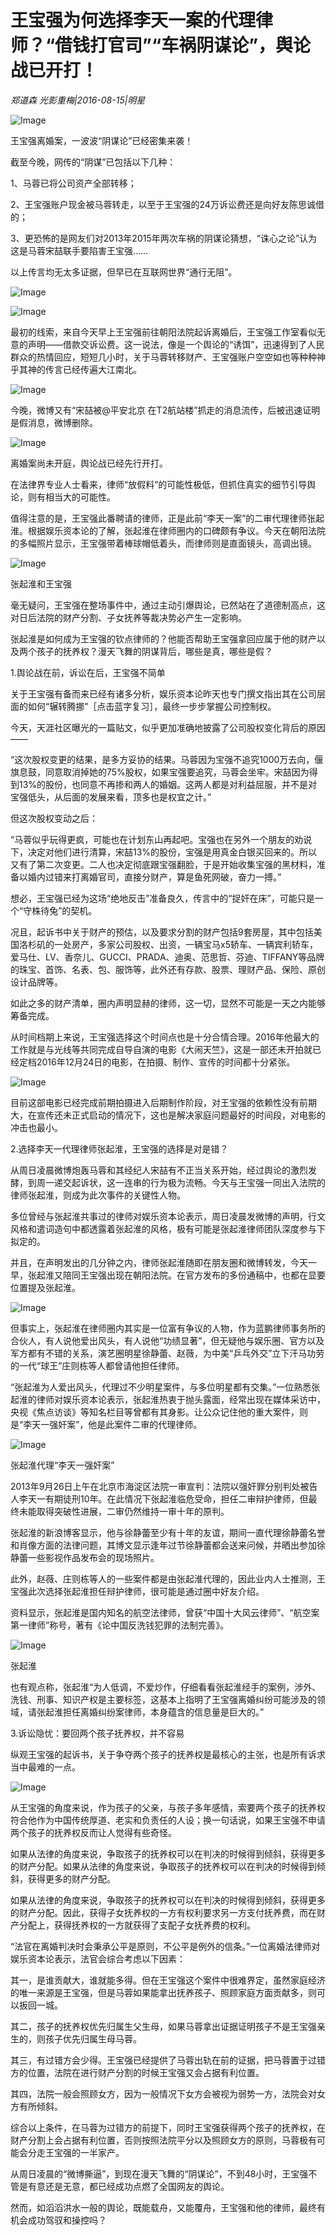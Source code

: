# 王宝强为何选择李天一案的代理律师？“借钱打官司”“车祸阴谋论”，舆论战已开打！

*郑道森 光影重梅|2016-08-15|明星*

![Image](http://static.ylzbl.com/uploads/ueditor/php/upload/image/20170815/1502787543422963.jpeg)

王宝强离婚案，一波波“阴谋论”已经密集来袭！

截至今晚，网传的“阴谋”已包括以下几种：

1、马蓉已将公司资产全部转移；

2、王宝强账户现金被马蓉转走，以至于王宝强的24万诉讼费还是向好友陈思诚借的；

3、更恐怖的是网友们对2013年2015年两次车祸的阴谋论猜想，“诛心之论”认为这是马蓉宋喆联手要陷害王宝强……

以上传言均无太多证据，但早已在互联网世界“通行无阻”。

![Image](http://p1.pstatp.com/large/322b00029d6aa0abd289)

![Image](http://p3.pstatp.com/large/32120002e36b4d1a39f1)

最初的线索，来自今天早上王宝强前往朝阳法院起诉离婚后，王宝强工作室看似无意的声明——借款交诉讼费。这一说法，像是一个舆论的“诱饵”，迅速得到了人民群众的热情回应，短短几小时，关于马蓉转移财产、王宝强账户空空如也等种种神乎其神的传言已经传遍大江南北。

![Image](http://p3.pstatp.com/large/322c00000e967c5fa042)

今晚，微博又有“宋喆被@平安北京 在T2航站楼”抓走的消息流传，后被迅速证明是假消息，微博删除。

![Image](http://p1.pstatp.com/large/3229000229410a373292)

离婚案尚未开庭，舆论战已经先行开打。

在法律界专业人士看来，律师“放假料”的可能性极低，但抓住真实的细节引导舆论，则有相当大的可能性。

值得注意的是，王宝强此番聘请的律师，正是此前“李天一案”的二审代理律师张起淮。根据娱乐资本论的了解，张起淮在律师圈内的口碑颇有争议。今天在朝阳法院的多幅照片显示，王宝强带着棒球帽低着头，而律师则是直面镜头，高调出镜。

![Image](http://p1.pstatp.com/large/320a000432275eaa6bbb)

张起淮和王宝强

毫无疑问，王宝强在整场事件中，通过主动引爆舆论，已然站在了道德制高点，这对日后法院的财产分割、子女抚养等裁决势必产生一定影响。

张起淮是如何成为王宝强的钦点律师的？他能否帮助王宝强拿回应属于他的财产以及两个孩子的抚养权？漫天飞舞的阴谋背后，哪些是真，哪些是假？

1.舆论战在前，诉讼在后，王宝强不简单

关于王宝强有备而来已经有诸多分析，娱乐资本论昨天也专门撰文指出其在公司层面的如何“辗转腾挪”［点击蓝字复习］，最终一步步掌握公司控制权。

今天，天涯社区曝光的一篇贴文，似乎更加准确地披露了公司股权变化背后的原因——

“这次股权变更的结果，是多方妥协的结果。马蓉因为宝强不追究1000万去向，偃旗息鼓，同意取消掉她的75%股权，如果宝强要追究，马蓉会坐牢。宋喆因为得到13%的股份，也同意不再掺和两人的婚姻。这两人都是对利益屈服，并不是对宝强低头，从后面的发展来看，顶多也是权宜之计。”

但这次股权变动之后：

“马蓉似乎玩得更疯，可能也在计划东山再起吧。宝强也在另外一个朋友的劝说下，决定对他们进行清算，宋喆13%的股份，宝强是用真金白银买回来的。所以又有了第二次变更。二人也决定彻底跟宝强翻脸，于是开始收集宝强的黑材料，准备以婚内过错来打离婚官司，直接分财产，算是鱼死网破，奋力一搏。”

想必，王宝强已经为这场“绝地反击”准备良久，传言中的“捉奸在床”，可能只是一个“守株待兔”的契机。

况且，起诉书中关于财产的预估，以及要求分割的财产包括9套房屋，其中包括美国洛杉矶的一处房产，多家公司股权、出资，一辆宝马x5轿车、一辆宾利轿车，爱马仕、LV、香奈儿、GUCCI、PRADA、迪奥、范思哲、芬迪、TIFFANY等品牌的珠宝、首饰、名表、包、服饰等，此外还有存款、股票、理财产品、保险、原创设计品牌等。

如此之多的财产清单，圈内声明显赫的律师，这一切，显然不可能是一天之内能够筹备完成。

从时间档期上来说，王宝强选择这个时间点也是十分合情合理。2016年他最大的工作就是与光线等共同完成自导自演的电影《大闹天竺》，这是一部还未开拍就已经定档2016年12月24日的电影，在拍摄、制作、宣传的时间都十分紧张。

![Image](http://p1.pstatp.com/large/322b00029d6bd9c365cd)

目前这部电影已经完成前期拍摄进入后期制作阶段，对王宝强的依赖性没有前期大，在宣传还未正式启动的情况下，这也是解决家庭问题最好的时间段，对电影的冲击也最小。

2.选择李天一代理律师张起淮，王宝强的选择是对是错？

从周日凌晨微博炮轰马蓉和其经纪人宋喆有不正当关系开始，经过舆论的激烈发酵，到周一递交起诉状，这一连串的行为极为流畅。今天与王宝强一同出入法院的律师张起淮，则成为此次事件的关键性人物。

多位曾经与张起淮共事过的律师对娱乐资本论表示，周日凌晨发微博的声明，行文风格和遣词造句中都透露着张起淮的风格，极有可能是张起淮律师团队深度参与下拟定的。

并且，在声明发出的几分钟之内，律师张起淮随即在朋友圈和微博转发，今天一早，张起淮又陪同王宝强出现在朝阳法院。在官方发布的多份通稿中，也都在显要位置提及张起淮。

![Image](http://p1.pstatp.com/large/321a0003cebb9a959749)

但事实上，张起淮在律师圈内其实是一位富有争议的人物，作为蓝鹏律师事务所的合伙人，有人说他爱出风头，有人说他“功绩显著”，但无疑他与娱乐圈、官方以及军方都有不错的关系，演艺圈明星徐静蕾、赵薇，为中美“乒乓外交”立下汗马功劳的一代“球王”庄则栋等人都曾请他担任律师。

“张起淮为人爱出风头，代理过不少明星案件，与多位明星都有交集。”一位熟悉张起淮的律师对娱乐资本论表示，张起淮热衷于抛头露面，经常出现在媒体采访中，央视《焦点访谈》等知名栏目等曾都有其身影。让公众记住他的重大案件，则是“李天一强奸案”，他是此案件二审的代理律师。

![Image](http://p1.pstatp.com/large/320a000432292ff933b3)

张起淮代理“李天一强奸案”

2013年9月26日上午在北京市海淀区法院一审宣判：法院以强奸罪分别判处被告人李天一有期徒刑10年。在此情况下张起淮临危受命，担任二审辩护律师，但最终未能取得突破性进展，二审仍然维持一审十年的原判。

张起淮的新浪博客显示，他与徐静蕾至少有十年的友谊，期间一直代理徐静蕾名誉和肖像方面的法律问题，其博文显示逢年过节徐静蕾都会送来问候，并晒出参加徐静蕾一些影视作品发布会的现场照片。

此外，赵薇、庄则栋等人的一些案件都是由张起淮代理的，因此业内人士推测，王宝强此次选择张起淮担任辩护律师，很可能是通过圈中好友介绍。

资料显示，张起淮是国内知名的航空法律师，曾获“中国十大风云律师”、“航空案第一律师”称号，著有《论中国反洗钱犯罪的法制完善》。

![Image](http://p1.pstatp.com/large/321a0003cebc2d27443c)

张起淮

也有观点称，张起淮“为人低调，不爱炒作，仔细看看张起淮经手的案例，涉外、洗钱、刑事、知识产权是主要标签，这基本上指明了王宝强离婚纠纷可能涉及的领域，请张起淮担任离婚纠纷案律师，本身蕴含的信息量是巨大的。”

3.诉讼隐忧：要回两个孩子抚养权，并不容易

纵观王宝强的起诉书，关于争夺两个孩子的抚养权是最核心的主张，也是所有诉求当中最难的一点。

![Image](http://p9.pstatp.com/large/322c00000d4702d3b83b)

从王宝强的角度来说，作为孩子的父亲，与孩子多年感情，索要两个孩子的抚养权符合他作为中国传统厚道、老实和负责任的人设；换一句话说，如果王宝强不申请两个孩子的抚养权反而让人觉得有些奇怪。

如果从法律的角度来说，争取孩子的抚养权可以在判决的时候得到倾斜，获得更多的财产分配。如果从法律的角度来说，争取孩子的抚养权可以在判决的时候得到倾斜，获得更多的财产分配。

如果从法律的角度来说，争取孩子的抚养权可以在判决的时候得到倾斜，获得更多的财产分配。因此，获得子女抚养权的一方有权利要求另一方支付抚养费，而在财产分配上，获得抚养权的一方就获得了支配子女抚养费的权利。

“法官在离婚判决时会秉承公平是原则，不公平是例外的信条。”一位离婚法律师对娱乐资本论表示，法官会综合考虑以下因素：

其一，是谁贡献大，谁就能多得。但在王宝强这个案件中很难界定，虽然家庭经济的唯一来源是王宝强，但是马蓉如果能拿出抚养孩子、照顾家庭方面贡献多，则可以扳回一城。

其二，孩子的抚养权优先归属生父生母，如果马蓉拿出证据证明孩子不是王宝强亲生的，则孩子优先归属生母马蓉。

其三，有过错方会少得。王宝强已经提供了马蓉出轨在前的证据，把马蓉置于过错方的位置，法院在进行财产分割的时候王宝强又会占据有利位置。

其四，法院一般会照顾女方，因为一般情况下女方会被视为弱势一方，法院会对女方有所倾斜。

综合以上条件，在马蓉为过错方的前提下，同时王宝强获得两个孩子的抚养权，在财产分割上会占据有利位置，否则按照法院平分以及照顾女方的原则，马蓉极有可能会分走王宝强的一半家产。

从周日凌晨的“微博撕逼”，到现在漫天飞舞的“阴谋论”，不到48小时，王宝强不管是有意还是无意，都已经成功点燃了全国网友的舆论。

然而，如滔滔洪水一般的舆论，既能载舟，又能覆舟，王宝强和他的律师，最终有机会成功驾驭和操控吗？

